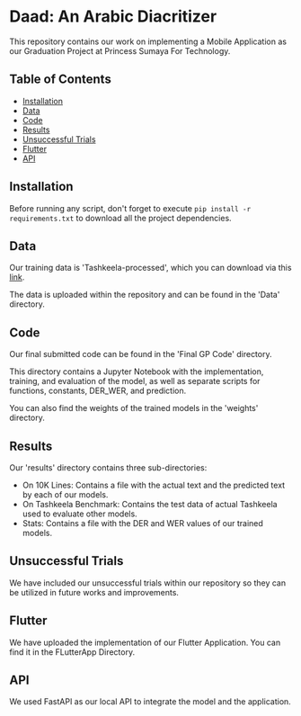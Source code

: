 # Daad: An Arabic Diacritizer

This repository contains our work on implementing a Mobile Application as our Graduation Project at Princess Sumaya For Technology.

## Table of Contents

- [Installation](#installation)
- [Data](#data)
- [Code](#code)
- [Results](#results)
- [Unsuccessful Trials](#unsuccessful-trials)
- [Flutter](#Flutter)
- [API](#API)

## Installation

Before running any script, don't forget to execute `pip install -r requirements.txt` to download all the project dependencies.

## Data

Our training data is 'Tashkeela-processed', which you can download via this [link](https://sourceforge.net/projects/tashkeela-processed/).

The data is uploaded within the repository and can be found in the 'Data' directory.

## Code

Our final submitted code can be found in the 'Final GP Code' directory.

This directory contains a Jupyter Notebook with the implementation, training, and evaluation of the model, as well as separate scripts for functions, constants, DER_WER, and prediction.

You can also find the weights of the trained models in the 'weights' directory.

## Results

Our 'results' directory contains three sub-directories:
* On 10K Lines: Contains a file with the actual text and the predicted text by each of our models.
* On Tashkeela Benchmark: Contains the test data of actual Tashkeela used to evaluate other models.
* Stats: Contains a file with the DER and WER values of our trained models.

## Unsuccessful Trials

We have included our unsuccessful trials within our repository so they can be utilized in future works and improvements.

## Flutter

We have uploaded the implementation of our Flutter Application. You can find it in the FLutterApp Directory.

## API

We used FastAPI as our local API to integrate the model and the application. 

